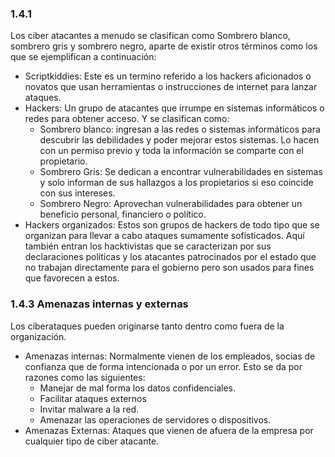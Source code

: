 ### 1.4.1

Los ciber atacantes a menudo se clasifican como Sombrero blanco, sombrero gris y sombrero negro, aparte de existir otros términos como los que se ejemplifican a continuación:

- Scriptkiddies: Este es un termino referido a los hackers aficionados o novatos que usan herramientas o instrucciones de internet para lanzar ataques. 
- Hackers: Un grupo de atacantes que irrumpe en sistemas informáticos o redes para obtener acceso. Y se clasifican como:
	- Sombrero blanco: ingresan a las redes o sistemas informáticos para descubrir las debilidades y poder mejorar estos sistemas. Lo hacen con un permiso previo y toda la información se comparte con el propietario. 
	- Sombrero Gris: Se dedican a encontrar vulnerabilidades en sistemas y solo informan de sus hallazgos a los propietarios si eso coincide con sus intereses. 
	- Sombrero Negro: Aprovechan vulnerabilidades para obtener un beneficio personal, financiero o político. 
- Hackers organizados: Estos son grupos de hackers de todo tipo que se organizan para llevar a cabo ataques sumamente sofisticados. Aquí también entran los hacktivistas que se caracterizan por sus declaraciones políticas y los atacantes patrocinados por el estado que no trabajan directamente para el gobierno pero son usados para fines que favorecen a estos. 
### 1.4.3 Amenazas internas y externas

Los ciberataques pueden originarse tanto dentro como fuera de la organización. 

- Amenazas internas: Normalmente vienen de los empleados, socias de confianza que de forma intencionada o por un error. Esto se da por razones como las siguientes: 
	- Manejar de mal forma los datos confidenciales. 
	- Facilitar ataques externos
	- Invitar malware a la red. 
	- Amenazar las operaciones de servidores o dispositivos. 
- Amenazas Externas: Ataques que vienen de afuera de la empresa por cualquier tipo de ciber atacante. 